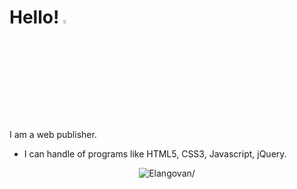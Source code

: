 # Hello! <img src="https://user-images.githubusercontent.com/69137860/99356371-62825180-28ed-11eb-902e-159ca9cb872c.gif" width="8%" height="4%" alt="hello"></img>

I am a web publisher.
* I can handle of programs like HTML5, CSS3, Javascript, jQuery.

<p align="center">
   <img src=https://github-readme-stats.vercel.app/api?username=park-sanghyun&show_icons=true alt=Elangovan/>
</p>

